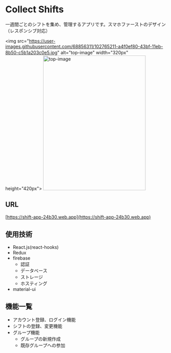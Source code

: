 # Collect Shifts
一週間ごとのシフトを集め、管理するアプリです。スマホファーストのデザイン（レスポンシブ対応）

<img src="https://user-images.githubusercontent.com/68856311/102765211-a4f0ef80-43bf-11eb-8b50-c5b1a203c0e5.jpg" alt="top-image" width="320px"　height="420px">    <img src="https://user-images.githubusercontent.com/68856311/102765226-aae6d080-43bf-11eb-9758-652c06f211e2.jpg" alt="top-image" width="320px" height="420px">

## URL
[https://shift-app-24b30.web.app](https://shift-app-24b30.web.app)

## 使用技術
- React.js(react-hooks)
- Redux
- firebase
  - 認証
  - データベース
  - ストレージ
  - ホスティング
- material-ui

## 機能一覧
- アカウント登録、ログイン機能
- シフトの登録、変更機能
- グループ機能
  - グループの新規作成
  - 既存グループへの参加
